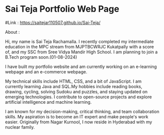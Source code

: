 # Sai Teja Portfolio Web Page

#Link : https://saitejar110507.github.io/Sai-Teja/


About :


Hi, my name is Sai Teja Rachamalla. I recently completed my intermediate education in the MPC stream from MJPTBCWRJC Kukatpally with a score of, and my SSC from Sree Vidya Mandir High School. I am planning to join a B.Tech program soon.(01-08-2024)

I have built my portfolio website and am currently working on an e-learning webpage and an e-commerce webpage. 

My technical skills include HTML, CSS, and a bit of JavaScript. I am currently learning Java and SQL.My hobbies include reading books, drawing, cycling, solving Sudoku and puzzles, and staying updated on emerging technologies. I contribute to open-source projects and explore artificial intelligence and machine learning.

I am known for my decision-making, critical thinking, and team collaboration skills. My aspiration is to become an IT expert and make people's work easier. Originally from Nagar Kurnool, I now reside in Hyderabad with my nuclear family.
